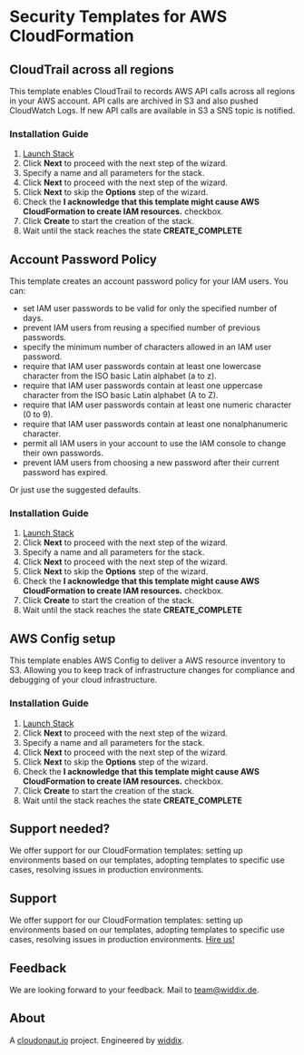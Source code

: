 # Security Templates for AWS CloudFormation

## CloudTrail across all regions
This template enables CloudTrail to records AWS API calls across all regions in your AWS account. API calls are archived in S3 and also pushed CloudWatch Logs. If new API calls are available in S3 a SNS topic is notified.

### Installation Guide
1. <a href="https://console.aws.amazon.com/cloudformation/home#/stacks/new?stackName=security-cloudtrail&templateURL=https://s3-eu-west-1.amazonaws.com/widdix-aws-cf-templates/security/cloudtrail.json">Launch Stack</a>
1. Click **Next** to proceed with the next step of the wizard.
1. Specify a name and all parameters for the stack.
1. Click **Next** to proceed with the next step of the wizard.
1. Click **Next** to skip the **Options** step of the wizard.
1. Check the **I acknowledge that this template might cause AWS CloudFormation to create IAM resources.** checkbox.
1. Click **Create** to start the creation of the stack.
1. Wait until the stack reaches the state **CREATE_COMPLETE**

## Account Password Policy
This template creates an account password policy for your IAM users. You can:

* set IAM user passwords to be valid for only the specified number of days.
* prevent IAM users from reusing a specified number of previous passwords.
* specify the minimum number of characters allowed in an IAM user password.
* require that IAM user passwords contain at least one lowercase character from the ISO basic Latin alphabet (a to z).
* require that IAM user passwords contain at least one uppercase character from the ISO basic Latin alphabet (A to Z).
* require that IAM user passwords contain at least one numeric character (0 to 9).
* require that IAM user passwords contain at least one nonalphanumeric character.
* permit all IAM users in your account to use the IAM console to change their own passwords.
* prevent IAM users from choosing a new password after their current password has expired.

Or just use the suggested defaults.

### Installation Guide
1. <a href="https://console.aws.amazon.com/cloudformation/home#/stacks/new?stackName=security-account-password-policy&templateURL=https://s3-eu-west-1.amazonaws.com/widdix-aws-cf-templates/security/account-password-policy.json">Launch Stack</a>
1. Click **Next** to proceed with the next step of the wizard.
1. Specify a name and all parameters for the stack.
1. Click **Next** to proceed with the next step of the wizard.
1. Click **Next** to skip the **Options** step of the wizard.
1. Check the **I acknowledge that this template might cause AWS CloudFormation to create IAM resources.** checkbox.
1. Click **Create** to start the creation of the stack.
1. Wait until the stack reaches the state **CREATE_COMPLETE**

## AWS Config setup
This template enables AWS Config to deliver a AWS resource inventory to S3. Allowing you to keep track of infrastructure changes for compliance and debugging of your cloud infrastructure. 

### Installation Guide
1. <a href="https://console.aws.amazon.com/cloudformation/home#/stacks/new?stackName=security-config&templateURL=https://s3-eu-west-1.amazonaws.com/widdix-aws-cf-templates/security/config.json">Launch Stack</a>
1. Click **Next** to proceed with the next step of the wizard.
1. Specify a name and all parameters for the stack.
1. Click **Next** to proceed with the next step of the wizard.
1. Click **Next** to skip the **Options** step of the wizard.
1. Check the **I acknowledge that this template might cause AWS CloudFormation to create IAM resources.** checkbox.
1. Click **Create** to start the creation of the stack.
1. Wait until the stack reaches the state **CREATE_COMPLETE**
## Support needed?
We offer support for our CloudFormation templates: setting up environments based on our templates, adopting templates to specific use cases, resolving issues in production environments.

## Support
We offer support for our CloudFormation templates: setting up environments based on our templates, adopting templates to specific use cases, resolving issues in production environments. [Hire us!](https://widdix.net/)

## Feedback
We are looking forward to your feedback. Mail to [team@widdix.de](mailto:team@widdix.de).

## About
A [cloudonaut.io](https://cloudonaut.io/templates-for-aws-cloudformation/) project. Engineered by [widdix](https://widdix.net).
